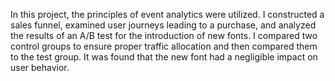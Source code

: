 In this project, the principles of event analytics were utilized. I constructed a sales funnel, examined user journeys leading to a purchase, and analyzed the results of an A/B test for the introduction of new fonts. I compared two control groups to ensure proper traffic allocation and then compared them to the test group. It was found that the new font had a negligible impact on user behavior.
